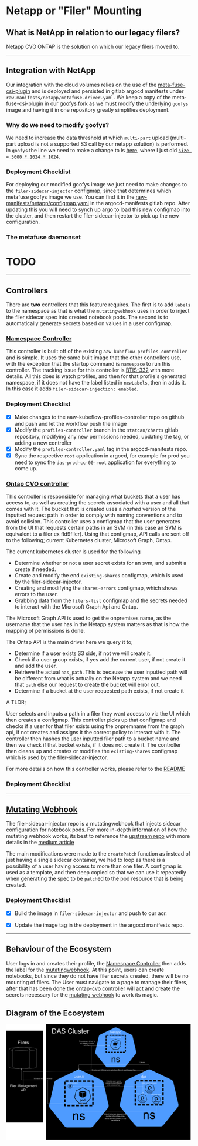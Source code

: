 # Netapp or "Filer" Mounting

## What is NetApp in relation to our legacy filers?
Netapp CVO ONTAP is the solution on which our legacy filers moved to.

-----------------------

## Integration with NetApp
Our integration with the cloud volumes relies on the use of the [meta-fuse-csi-plugin](https://github.com/pfnet-research/meta-fuse-csi-plugin/tree/main) and is deployed and persisted in gitlab argocd manifests under `raw-manifests/netapp/metafuse-driver.yaml`. We keep a copy of the meta-fuse-csi-plugin in our [goofys fork](https://github.com/StatCan/goofys/tree/master/meta-fuse-csi-plugin) as we must modify the underlying `goofys` image and having it in one repository greatly simplifies deployment.

### Why do we need to modify goofys?
We need to increase the data threshold at which `multi-part` upload (multi-part upload is not a supported S3 call by our netapp solution) is performed.
In `goofys` the line we need to make a change to is [here](https://github.com/kahing/goofys/blob/350ff312abaa1abcf21c5a06e143c7edffe9e2f4/internal/file.go#L202), where I just did [`size = 5000 * 1024 * 1024`](https://github.com/Jose-Matsuda/goofys/blob/a1fb9da08cf7fdeec2c72d7f83f3f1ed03e71106/internal/file.go#L244).

### Deployment Checklist
For deploying our modified goofys image we just need to make changes to the `filer-sidecar-injector` configmap, since that determines which metafuse goofys image we use. You can find it in the [raw-manifests/netapp/configmap.yaml](https://gitlab.k8s.cloud.statcan.ca/business-transformation/aaw/aaw-argocd-manifests/-/blob/das-dev-cc-00/raw-manifests/netapp/configmap.yaml?ref_type=heads#L15) in the argocd-manifests gitlab repo.
After updating this you will need to synch up argo to load this new configmap into the cluster, and then restart the filer-sidecar-injector to pick up the new configuration.

### The metafuse daemonset
# TODO

-----------------------

## Controllers
There are **two** controllers that this feature requires. The first is to add `labels` to the namespace as that is what the `mutatingwebhook` uses in order to inject the filer sidecar spec into created notebook pods. The second is to automatically generate secrets based on values in a user configmap.

### [Namespace Controller](https://github.com/StatCan/aaw-kubeflow-profiles-controller/blob/profiles-controller-aaw2.0/cmd/namespace.go)
This controller is built off of the existing `aaw-kubeflow-profiles-controller` and is simple. It uses the same built image that the other controllers use, with the exception that the startup command is `namespace` to run this controller. The tracking issue for this controller is [BTIS-332](https://jirab.statcan.ca/browse/BTIS-332) with more details.
All this does is watch profiles, and  then for that profile's generated namespace, if it does not have the label listed in `newLabels`, then in adds it. In this case it adds `filer-sidecar-injection: enabled`.

### Deployment Checklist
- [x] Make changes to the aaw-kubeflow-profiles-controller repo on github and push and let the workflow push the image
- [x] Modify the `profiles-controller` branch in the `statcan/charts` gitlab repository, modifying any new permissions needed, updating the tag, or adding a new controller
- [x] Modify the `profiles-controller.yaml` tag in the argocd-manifests repo.
- [x] Sync the respective `root` application in argocd, for example for prod you need to sync the `das-prod-cc-00-root` application for everything to come up.

### [Ontap CVO controller](https://github.com/StatCan/aaw-kubeflow-profiles-controller/blob/profiles-controller-aaw2.0/cmd/ontap-cvo.go)

This controller is responsible for managing what buckets that a user has access to, as well as creating the secrets associated with a user and all that comes with it. The bucket that is created uses a _hashed_ version of the inputted request path in order to comply with naming conventions and to avoid collision. This controller uses a configmap that the user generates from the UI that requests certain paths in an SVM (in this case an SVM is equivalent to a filer ex fld9filer). Using that configmap, API calls are sent off to the following; current Kubernetes cluster, Microsoft Graph, Ontap.

The current kubernetes cluster is used for the following
- Determine whether or not a user secret exists for an svm, and submit a create if needed.
- Create and modify the end `existing-shares` configmap, which is used by the filer-sidecar-injector.
- Creating and modifying the `shares-errors` configmap, which shows errors to the user.
- Grabbing data from the `filers-list` configmap and the secrets needed to interact with the Microsoft Graph Api and Ontap.

The Microsoft Graph API is used to get the onpremises name, as the username that the user has in the Netapp system matters as that is how the mapping of permissions is done. 

The Ontap API is the main driver here we query it to;
- Determine if a user exists S3 side, if not we will create it.
- Check if a user group exists, if yes add the current user, if not create it and add the user. 
- Retrieve the actual `nas_path`. This is because the user inputted path will be different from what is actually on the Netapp system and we need that `path` else our request to create the bucket will error out.
- Determine if a bucket at the user requested path exists, if not create it

A TLDR;

User selects and inputs a path in a filer they want access to via the UI which then creates a configmap. This controller picks up that configmap and checks if a user for that filer exists using the onpremname from the graph api, if not creates and assigns it the correct policy to interact with it. The controller then hashes the user inputted filer path to a bucket name and then we check if that bucket exists, if it does not create it.
The controller then cleans up and creates or modifies the `existing-shares` configmap which is used by the filer-sidecar-injector.

For more details on how this controller works, please refer to the [README](https://github.com/StatCan/aaw-kubeflow-profiles-controller/blob/profiles-controller-aaw2.0/ontap-cvo.md)

### Deployment Checklist

-----------------------

## [Mutating Webhook](https://github.com/StatCan/filer-sidecar-injector)
The filer-sidecar-injector repo is a mutatingwebhook that injects sidecar configuration for notebook pods.
For more in-depth information of how the mutating webhook works, its best to reference the [upstream repo](https://github.com/morvencao/kube-sidecar-injector) with more details in the [medium article](https://medium.com/ibm-cloud/diving-into-kubernetes-mutatingadmissionwebhook-6ef3c5695f74)

The main modifications were made to the `createPatch` function as instead of just having a single sidecar container, we had to loop as there is a possibility of a user having access to more than one filer. A configmap is used as a template, and then deep copied so that we can use it repeatedly when generating the spec to be `patch`ed to the pod resource that is being created.


### Deployment Checklist
- [x] Build the image in `filer-sidecar-injector` and push to our acr.
- [x] Update the image tag in the deployment in the argocd manifests repo.


-----------------------

## Behaviour of the Ecosystem
User logs in and creates their profile, the [Namespace Controller](#namespace-controller) then adds the label for the [mutatingwebhook](#mutating-webhook).
At this point, users can create notebooks, but since they do not have filer secrets created, there will be no mounting of filers.
The User must navigate to a page to manage their filers, after that has been done the [ontap-cvo controller](#ontap-cvo-controller) will act and create the secrets necessary for the [mutating webhook](#mutating-webhook) to work its magic.

## Diagram of the Ecosystem
![Image of ecosystem](NetAppEcosys.png)
